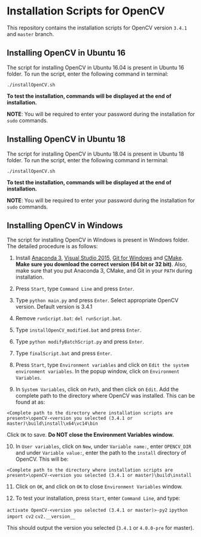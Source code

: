 # Installation Scripts for OpenCV

This repository contains the installation scripts for OpenCV version `3.4.1` and `master` branch.

## Installing OpenCV in Ubuntu 16

The script for installing OpenCV in Ubuntu 16.04 is present in Ubuntu 16 folder. To run the script, enter the following command in terminal:

`./installOpenCV.sh`

**To test the installation, commands will be displayed at the end of installation.**

**NOTE**: You will be required to enter your password during the installation for `sudo` commands.

## Installing OpenCV in Ubuntu 18

The script for installing OpenCV in Ubuntu 18.04 is present in Ubuntu 18 folder. To run the script, enter the following command in terminal:

`./installOpenCV.sh`

**To test the installation, commands will be displayed at the end of installation.**

**NOTE**: You will be required to enter your password during the installation for `sudo` commands.

## Installing OpenCV in Windows

The script for installing OpenCV in Windows is present in Windows folder. The detailed procedure is as follows:

1) Install [Anaconda 3](https://www.anaconda.com/download/#windows), [Visual Studio 2015](https://visualstudio.microsoft.com/vs/older-downloads/), [Git for Windows](https://git-scm.com/download/win) and [CMake](https://cmake.org/download/). **Make sure you download the correct version (64 bit or 32 bit)**. Also, make sure that you put Anaconda 3, CMake, and Git in your `PATH` during installation.

2) Press `Start`, type `Command Line` and press `Enter`. 

3) Type `python main.py` and press `Enter`. Select appropriate OpenCV version. Default version is 3.4.1

4) Remove `runScript.bat`: `del runScript.bat`.

5) Type `installOpenCV_modified.bat` and press `Enter`.

6) Type `python modifyBatchScript.py` and press `Enter`.

7) Type `finalScript.bat` and press `Enter`.

8) Press `Start`, type `Environment variables` and click on `Edit the system environment variables`. In the popup window, click on `Environment Variables`.

9) In `System Variables`, click on `Path`, and then click on `Edit`. Add the complete path to the directory where OpenCV was installed. This can be found at as:

`<Complete path to the directory where installation scripts are present>\openCV-<version you selected (3.4.1 or master)\build\install\x64\vc14\bin`

Click `OK` to save. **Do NOT close the Environment Variables window.**

10) In `User variables`, click on `New`, under `Variable name:`, enter `OPENCV_DIR` and under `Variable value:`, enter the path to the `install` directory of OpenCV. This will be:

`<Complete path to the directory where installation scripts are present>\openCV-<version you selected (3.4.1 or master)\build\install`

11) Click on `OK`, and click on `OK` to close `Environment Variables` window.

12) To test your installation, press `Start`, enter `Command Line`, and type:

`activate OpenCV-<version you selected (3.4.1 or master)>-py2`
`ipython`
`import cv2`
`cv2.__version__`

This should output the version you selected (`3.4.1` or `4.0.0-pre` for master).
